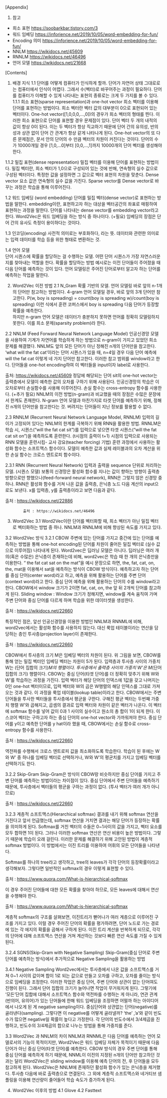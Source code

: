 [Appendix]
1.	참고
-	희소 표현 https://soobarkbar.tistory.com/3
-	워드 임베딩 https://inforience.net/2019/10/05/word-embedding-for-fun/
-	Encoding 의미 https://inforience.net/2019/10/05/word-embedding-for-fun/
-	NNLM https://wikidocs.net/45609
-	RNNLM https://wikidocs.net/46496
-	언어 모델 https://wikidocs.net/21668

[Contents]
1.	배경 지식 
1.1	단어를 어떻게 컴퓨터가 인식하게 할까.
단어가 자연어 상태 그대로로는 컴퓨터에서 인식이 어렵다. 그래서 수(벡터)로 바꾸어주는 과정이 필요하다. 단어를 컴퓨터가 이해할 수 있게 나타내는 표현의 종류로는 크게 두 가지를 볼 수 있다. 
1.1.1	희소 표현(sparse representation)과 one-hot vector
희소 벡터를 이용해 단어를 표현하는 방법이다. 희소 벡터란 벡터 값의 대부분이 0으로 표현되어 있는 벡터이다. One-hot vector([1,0,0,0,…,0])의 경우가 희소 벡터의 형태를 띈다.
이러한 희소 표현으로 단어를 표현할 경우 문제점이 있다. 단어 벡터 두 개의 내적의 값이 항상 0이 된다. 이는 두 벡터가 항상 직교하기 때문에 단어 간의 유의성, 반의성과 상관 없이 단어 간 관계가 항상 같게 나타나게 된다. 
One-hot vector의 또 다른 문제점은, 문서 안의 단어의 수 만큼 벡터의 차원이 커진다는 것이다. 단어의 수가 10000개일 경우 [1,0,…0]부터 [0,0,…,1]까지 10000개의 단어 벡터를 생성해야 한다. 

1.1.2	밀집 표현(dense representation) 
밀집 벡터를 이용해 단어를 표현하는 방법이다. 밀집 벡터란, 희소 벡터가 1,0으로 구성되어 있는 것에 반해, 연속형의 실수 값으로 구성된 벡터이다. 특정한 값을 설정하면 그 값으로 벡터 표현의 차원을 맞춘다. Dense vector 요소 값은 연속형의 실수 값을 가진다. Sparse vector를 Dense vector로 바꾸는 과정은 학습을 통해 이루어진다. 
	
1.2	워드 임베딩 (word embedding)
단어를 밀집 벡터(dense vector)로 표현하는 방법을 말한다. embedding이란, 표현하고자 하는 대상을 벡터공간의 좌표로 매핑하여 표현하는 과정을 말한다. 
단어를 나타내는 dense vector를 embedding vector라고 한다. Word2Vec은 워드 임베딩을 하는 방식 중 하나이다. 
(+필요) 임베딩의 장점은 단어 간의 유사도 측정이 용이하다는 것이다. 

1.3	인코딩(encoding) 
사전적 의미로는 부호화하다, 라는 뜻. 데이터와 관련한 의미로는 입력 데이터를 학습 등을 위한 형태로 변환하는 것. 

1.4	언어 모델  
단어 시퀀스에 확률을 할당하는 걸 수행하는 모델. 어떤 단어 시퀀스가 가장 자연스러운지를 찾아내는 역할을 한다. 확률을 할당하는 방법 예시로는 이전 단어들이 주어졌을 때 다음 단어를 예측하는 것이 있다. 
언어 모델링은 주어진 단어로부터 알고자 하는 단어를 예측하는 작업을 말한다. 

2.	Word2Vec 이전 방법 
2.1	N_Gram
확률 기반의 모델. 언어 모델링 바로 앞의 n-1개의 단어만 참고하는 방법이다. 4-gram 언어 모델일 경우, 바로 앞의 3개 단어만 참고한다. 
P(w, boy is spreading) = count(boy is spreading w)/count(boy is spreading)
이런 식에서 훈련 코퍼스에서 boy is spreading 다음 단어가 등장할 확률을 예측한다.  
하지만 n-gram 언어 모델은 데이터가 충분하지 못하면 언어를 정확히 모델링하지 못한다. 이를 희소 문제(sparsity problem)라 한다. 

2.2	NNLM (Feed Forward Neural Network Language Model)
인공신경망 모델을 사용하여 기계가 자연어를 학습하게 하는 방법으로 n-gram이 가지고 있었던 희소 문제를 해결했다. 
NNLM도 앞의 모든 단어가 아닌 정해진 n개의 단어만을 참고한다. ‘what will the fat cat’이라는 단어 시퀀스가 있을 때, n=4일 경우 다음 단어 예측에 will the fat cat 이렇게 네 가지 단어만 참고한다. 이러한 참고 범위를 window라고 한다. 
단어들을 one-hot encoding하여 이 벡터들을 input이자 label로 사용한다. 
 
출처: https://wikidocs.net/45609
정답에 해당되는 단어 sit의 one-hot vector는 출력층에서 모델이 예측한 값의 오차를 구하기 위해 사용된다. 인공신경망의 학습은 이 오차로부터 손실함수를 사용해 이루어진다. 손실 함수는 cross-entropy 함수를 사용한다. 
(+추가 필요)
NNLM의 이전 방법(n-gram)과 비교했을 때의 장점은 수많은 문장에서
한계도 존재한다. N-gram 언어 모델과 마찬가지로 타겟 단어를 예측하기 위해, 정해진 n개의 단어만을 참고한다는 것. 버려지는 단어들이 지닌 정보를 활용할 수 없다. 

2.3	RNNLM (Recurrent Neural Network Language Model, RNNLM)
입력의 길이가 고정되어 있다는 NNLM의 한계를 극복하기 위해 RNN을 활용한 방법. 
RNNLM은 학습 시, 시퀀스(“will the fat cat sit”)를 입력으로 넣으면 타겟 시퀀스(“will the fat cat sit on”)을 예측하도록 훈련한다. (t시점의 출력이 t+1) 시점의 입력으로 사용되는 RNN 모델을 훈련시킴- 교사 강요(teacher forcing) 기법) 훈련 과정에서 사용하는 활성화 함수는 소프트맥스 함수이다. 모델이 예측한 값과 실제 레이블과의 오차 계산을 위한 손실 함수는 크로스 엔트로피 함수이다. 

2.3.1	RNN (Recurrent Neural Network) 
입력과 출력을 sequence 단위로 처리하는 모델. (시퀀스 모델) 
보통의 신경망은 활성화 함수를 지나는 값이 향하는 방향이 출력층 방향으로만 향했으나(feed-forward neural network), RNN은 그렇지 않은 신경망 중 하나. RNN은 활성화 함수를 거쳐 나온 값을 출력층, 은닉층 노드 다음 계산의 input으로도 보낸다. x를 입력층, y를 출력층이라고 보면 다음과 같다. 
  
출처 : https://wikidocs.net/22886
 
			출처 : https://wikidocs.net/46496
	

3.	Word2Vec
3.1	Word2Vec이란
단어를 벡터화할 때, 희소 벡터가 아닌 밀집 벡터로 벡터화하는 방법 중 하나. NNLM과 RNNLM에 비해 향상된 속도를 가지고 있다. 

3.2	Word2Vec 방식
3.2.1	CBOW
주변에 있는 단어를 가지고 중간에 있는 단어를 예측하는 방법을 통해 one-hot encoding된 단어를 차원이 줄어든 밀집 벡터로 (실수 값으로 이루어짐) 나타내게 된다. Word2vec은 딥러닝 모델은 아니다. 딥러닝은 여러 개의(혹은 수많은) 은닉층이 존재하는데 비해, word2vec은 학습 때 한 개의 은닉층만을 이용한다. 
“ the fat cat sat on the mat”을 예시 문장으로 하면, the, fat, cat, on, the, mat을 이용해서 sat을 예측하는 방식이 CBOW 방식이다. 예측하고자 하는 단어를 중심 단어(center word)라고 하고, 예측을 위해 활용하는 단어를 주변 단어 (context word)라고 한다. 중심 단어 예측을 위해 활용하는 단어의 수를 window라고 한다. CBOW에서 window 크기가 2이면 fat, cat, on, the 앞 뒤 2개씩 단어를 참고하게 된다. 
Sliding window : Window 크기가 정해지면, window를 계속 움직여 가며 주변 단어와 중심 단어를 다르게 하며 학습을 위한 데이터셋을 생성한다. 
 
출처 : https://wikidocs.net/22660

특징적인 점은, 앞선 인공신경망을 이용한 방법인 NNLM과 RNNML에 비해, word2vec에서는 활성화 함수를 사용하지 않는다. 대신 룩업 테이블이라는 연산을 담당하는 층인 투사층(projection layer)이 존재한다. 

 
출처 : https://wikidocs.net/22660

CBOW에서 투사층의 크기 M은 임베딩 벡터의 차원이 된다. 위 그림을 보면, CBOW를 통해 얻는 밀집 벡터인 임베딩 벡터는 차원이 5가 된다. 입력층과 투사층 사이의 가중치 W는 (단어 집합의 크기)*M의 행렬이다. 투사층에서 출력층 사이의 가중치 W’은 M*(단어 집합의 크기) 행렬이다. CBOW는 중심 단어(타겟 단어)를 더 정확히 맞추기 위해 W와 W’를 학습하는 과정을 가진다. 입력 벡터가 해당 단어의 인덱스에 1값을 갖고 나머지는 0인 one-hot 벡터이므로, 입력 벡터와 W의 곱은 W행렬의 해당 인덱스를 그대로 가져오는 것과 같다. 이 과정을 룩업 테이블(lookup table)이라고 한다.
CBOW에서는 주변 단어들을 투사한 벡터들을 투사층에서 평균을 구한다. 구해진 평균 벡터는 두번째 가중치 행렬 W’와 곱해지고, 곱셈의 결과로 입력 벡터와 차원이 같은 벡터가 나온다. 이 벡터에 softmax 함수를 넣어 값이 0과 1 사이의 실수이고 원소의 총 합이 1이 되게 한다. 이 스코어 벡터는 구하고자 하는 중심 단어의 one-hot vector와 가까워져야 한다. 중심 단어를 y이고 예측한 단어를 y hat이라 했을 때, CBOW에서는 손실 함수로 cross-entropy 함수를 사용한다. 
 
출처 : https://wikidocs.net/22660

역전파를 수행해서 크로스 엔트로피 값을 최소화하도록 학습한다. 학습이 된 후에는 W와 W’ 중 하나를 임베딩 벡터로 선택하거나, W와 W’의 평균치를 가지고 임베딩 벡터를 선택하기도 한다. 

3.2.2	Skip-Gram
Skip-Gram은 방식이 CBOW랑 비슷하지만 중심 단어를 가지고 주변 단어를 예측하는 방법이라는 차이점이 있다. 
중심 단어에서 주변 단어들을 예측하기 때문에, 투사층에서 벡터들의 평균을 구하는 과정이 없다. (투사 벡터가 여러 개가 아니므로) 
 
출처 : https://wikidocs.net/22660

3.2.3	계층적 소프트맥스(Hierarchical softmax)
결과를 내기 위해 softmax 연산을 거친다고 앞서 언급했는데, softmax 연산을 거치면 결과는 해당 단어가 등장하는 확률을 의미하게 된다.  Softmax를 거친 벡터의 수들은 0~1사이의 값을 가지고, 벡터 요소를 모두 합하면 1이 된다. 
그러나 이러한 softmax 연산은 연산 비용이 높은 방법이다. 그렇기 때문에 학습이 오래 걸린다. 이러한 문제를 해결하기 위해 고안된 방법이 계층적 softmax 방법이다. 이 방법에서는 이진 트리를 이용하여 어휘의 모든 단어들을 나타낸다. 

Softmax를 하나의 tree라고 생각하고, tree의 leaves가 각각 단어의 등장확률이라고 생각해보자. 그렇다면 일반적인 softmax의 경우 이렇게 표현할 수 있다. 

 
출처 : https://www.quora.com/What-is-hierarchical-softmax 

이 경우 주어진 단어들에 대한 모든 확률을 찾아야 하므로, 모든 leaves에 대해서 연산을 수행해야 한다. 

 
출처 : https://www.quora.com/What-is-hierarchical-softmax 

계층적 softmax의 구조를 살펴보면, 이진트리가 뻗어나가 여러 계층으로 이루어진 구조를 가지고 있다. 이럴 경우 주어진 단어의 확률을 평가하려면, 단어 노드로 가는 경로에 있는 각 에지의 확률을 곱해서 구하게 된다. 이진 트리 계산을 반복하게 되므로, 각각의 단어에 대해 소프트맥스 연산을 거쳐 계산하는 것보다 빠른 연산 속도를 가질 수 있게 된다. 


3.2.4	SGNS(Skip-Gram with Negative Sampling) 
Skip-Gram(중심 단어로 주변 단어를 예측하는 방식)에서 추가적으로 Negative Sampling을 활용하는 방법 

3.4.1 Negative Sampling
Word2vec에서는 투사층에서 나온 값을 소프트맥스를 거쳐 0~1 사이의 값이며 합이 1로 되는 값으로 만들고 오차를 구하고, 오차를 줄이는 방식으로 임베딩을 조정한다. 이러한 작업은 중심 단어, 주변 단어와 상관이 없는 단어여도 진행이 된다. 그래서 단어 집합의 크기가 늘어나면 작업이 무거워지게 된다. 
그렇기에 ‘모든’단어 집합에 대해서 소프트맥스 함수와 역전파를 수행하는 게 아니라, 연관 관계(반의어, 유의어)가 있는 단어들에 한해 워드 임베딩을 조정하면 어떨까 하는 아이디어에서 나오게 된 게 negative sampling이다. 
중심단어와 상관없는 단어(negative)를 골라낸다(sampling). 그렇다면 이 negative를 어떻게 골라낼까? ‘the’ ,’a’와 같이 빈도수가 많으면 negative일 확률이 높다고 가정한다. 각 단어의 빈도수에서 3/4제곱을 진행하고, 빈도수의 3/4제곱의 합으로 나누는 방법을 통해 가중치를 준다. 

3.3	Word2Vec 과 NNLM의 차이 
NNLM과 RNNML은 다음 단어를 예측하는 언어 모델로서의 기능이 목적이지만, Word2Vec은 워드 임베딩 자체가 목적이기 때문에 다음 단어가 아닌 중심 단어(타겟 단어)를 예측한다. CBOW 방식의 경우 주변 단어를 통해 중심 단어를 예측하게 하기 때문에, NNML이 이전의 지정된 n개의 단어만 참고하던 것과는 달리 Word2Vec은 sliding window를 이용해 예측 단어의 전, 후 단어들을 모두 참고하게 된다.
Word2Vec은 NNLM에 존재하던 활성화 함수가 있는 은닉층을 제거했다. 투사층 다음에 바로 출력층으로 연결된다. 그 외에 계층적 소프트맥스와 네거티브 샘플링을 이용해 연산량이 줄어들어 학습 속도가 증가하게 된다. 

4.	Word2Vec 이후의 방법
4.1	Glove
4.2	Fasttext 



